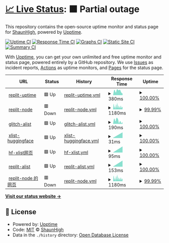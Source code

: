 # [📈 Live Status](https://upptime.99g.free.hr): <!--live status--> **🟧 Partial outage**

This repository contains the open-source uptime monitor and status page for [ShaunHigh](https://upptime.99g.free.hr), powered by [Upptime](https://github.com/upptime/upptime).

[![Uptime CI](https://github.com/ShaunHigh/upptime/workflows/Uptime%20CI/badge.svg)](https://github.com/ShaunHigh/upptime/actions?query=workflow%3A%22Uptime+CI%22)
[![Response Time CI](https://github.com/ShaunHigh/upptime/workflows/Response%20Time%20CI/badge.svg)](https://github.com/ShaunHigh/upptime/actions?query=workflow%3A%22Response+Time+CI%22)
[![Graphs CI](https://github.com/ShaunHigh/upptime/workflows/Graphs%20CI/badge.svg)](https://github.com/ShaunHigh/upptime/actions?query=workflow%3A%22Graphs+CI%22)
[![Static Site CI](https://github.com/ShaunHigh/upptime/workflows/Static%20Site%20CI/badge.svg)](https://github.com/ShaunHigh/upptime/actions?query=workflow%3A%22Static+Site+CI%22)
[![Summary CI](https://github.com/ShaunHigh/upptime/workflows/Summary%20CI/badge.svg)](https://github.com/ShaunHigh/upptime/actions?query=workflow%3A%22Summary+CI%22)

With [Upptime](https://upptime.js.org), you can get your own unlimited and free uptime monitor and status page, powered entirely by a GitHub repository. We use [Issues](https://github.com/ShaunHigh/upptime/issues) as incident reports, [Actions](https://github.com/ShaunHigh/upptime/actions) as uptime monitors, and [Pages](https://upptime.99g.free.hr) for the status page.

<!--start: status pages-->
<!-- This summary is generated by Upptime (https://github.com/upptime/upptime) -->
<!-- Do not edit this manually, your changes will be overwritten -->
<!-- prettier-ignore -->
| URL | Status | History | Response Time | Uptime |
| --- | ------ | ------- | ------------- | ------ |
| <img alt="" src="https://icons.duckduckgo.com/ip3/uptime.shaaunhighmore.repl.co.ico" height="13"> [replit-uptime](https://uptime.shaaunhighmore.repl.co) | 🟩 Up | [replit-uptime.yml](https://github.com/ShaunHigh/upptime/commits/HEAD/history/replit-uptime.yml) | <details><summary><img alt="Response time graph" src="./graphs/replit-uptime/response-time-week.png" height="20"> 380ms</summary><br><a href="https://99g.free.hr/history/replit-uptime"><img alt="Response time 482" src="https://img.shields.io/endpoint?url=https%3A%2F%2Fraw.githubusercontent.com%2FShaunHigh%2Fupptime%2FHEAD%2Fapi%2Freplit-uptime%2Fresponse-time.json"></a><br><a href="https://99g.free.hr/history/replit-uptime"><img alt="24-hour response time 138" src="https://img.shields.io/endpoint?url=https%3A%2F%2Fraw.githubusercontent.com%2FShaunHigh%2Fupptime%2FHEAD%2Fapi%2Freplit-uptime%2Fresponse-time-day.json"></a><br><a href="https://99g.free.hr/history/replit-uptime"><img alt="7-day response time 380" src="https://img.shields.io/endpoint?url=https%3A%2F%2Fraw.githubusercontent.com%2FShaunHigh%2Fupptime%2FHEAD%2Fapi%2Freplit-uptime%2Fresponse-time-week.json"></a><br><a href="https://99g.free.hr/history/replit-uptime"><img alt="30-day response time 479" src="https://img.shields.io/endpoint?url=https%3A%2F%2Fraw.githubusercontent.com%2FShaunHigh%2Fupptime%2FHEAD%2Fapi%2Freplit-uptime%2Fresponse-time-month.json"></a><br><a href="https://99g.free.hr/history/replit-uptime"><img alt="1-year response time 482" src="https://img.shields.io/endpoint?url=https%3A%2F%2Fraw.githubusercontent.com%2FShaunHigh%2Fupptime%2FHEAD%2Fapi%2Freplit-uptime%2Fresponse-time-year.json"></a></details> | <details><summary><a href="https://99g.free.hr/history/replit-uptime">100.00%</a></summary><a href="https://99g.free.hr/history/replit-uptime"><img alt="All-time uptime 100.00%" src="https://img.shields.io/endpoint?url=https%3A%2F%2Fraw.githubusercontent.com%2FShaunHigh%2Fupptime%2FHEAD%2Fapi%2Freplit-uptime%2Fuptime.json"></a><br><a href="https://99g.free.hr/history/replit-uptime"><img alt="24-hour uptime 100.00%" src="https://img.shields.io/endpoint?url=https%3A%2F%2Fraw.githubusercontent.com%2FShaunHigh%2Fupptime%2FHEAD%2Fapi%2Freplit-uptime%2Fuptime-day.json"></a><br><a href="https://99g.free.hr/history/replit-uptime"><img alt="7-day uptime 100.00%" src="https://img.shields.io/endpoint?url=https%3A%2F%2Fraw.githubusercontent.com%2FShaunHigh%2Fupptime%2FHEAD%2Fapi%2Freplit-uptime%2Fuptime-week.json"></a><br><a href="https://99g.free.hr/history/replit-uptime"><img alt="30-day uptime 100.00%" src="https://img.shields.io/endpoint?url=https%3A%2F%2Fraw.githubusercontent.com%2FShaunHigh%2Fupptime%2FHEAD%2Fapi%2Freplit-uptime%2Fuptime-month.json"></a><br><a href="https://99g.free.hr/history/replit-uptime"><img alt="1-year uptime 100.00%" src="https://img.shields.io/endpoint?url=https%3A%2F%2Fraw.githubusercontent.com%2FShaunHigh%2Fupptime%2FHEAD%2Fapi%2Freplit-uptime%2Fuptime-year.json"></a></details>
| <img alt="" src="https://icons.duckduckgo.com/ip3/jiejiejie.mmoorty.repl.co.ico" height="13"> [replit-node](https://jiejiejie.mmoorty.repl.co) | 🟥 Down | [replit-node.yml](https://github.com/ShaunHigh/upptime/commits/HEAD/history/replit-node.yml) | <details><summary><img alt="Response time graph" src="./graphs/replit-node/response-time-week.png" height="20"> 1180ms</summary><br><a href="https://99g.free.hr/history/replit-node"><img alt="Response time 328" src="https://img.shields.io/endpoint?url=https%3A%2F%2Fraw.githubusercontent.com%2FShaunHigh%2Fupptime%2FHEAD%2Fapi%2Freplit-node%2Fresponse-time.json"></a><br><a href="https://99g.free.hr/history/replit-node"><img alt="24-hour response time 3616" src="https://img.shields.io/endpoint?url=https%3A%2F%2Fraw.githubusercontent.com%2FShaunHigh%2Fupptime%2FHEAD%2Fapi%2Freplit-node%2Fresponse-time-day.json"></a><br><a href="https://99g.free.hr/history/replit-node"><img alt="7-day response time 1180" src="https://img.shields.io/endpoint?url=https%3A%2F%2Fraw.githubusercontent.com%2FShaunHigh%2Fupptime%2FHEAD%2Fapi%2Freplit-node%2Fresponse-time-week.json"></a><br><a href="https://99g.free.hr/history/replit-node"><img alt="30-day response time 355" src="https://img.shields.io/endpoint?url=https%3A%2F%2Fraw.githubusercontent.com%2FShaunHigh%2Fupptime%2FHEAD%2Fapi%2Freplit-node%2Fresponse-time-month.json"></a><br><a href="https://99g.free.hr/history/replit-node"><img alt="1-year response time 328" src="https://img.shields.io/endpoint?url=https%3A%2F%2Fraw.githubusercontent.com%2FShaunHigh%2Fupptime%2FHEAD%2Fapi%2Freplit-node%2Fresponse-time-year.json"></a></details> | <details><summary><a href="https://99g.free.hr/history/replit-node">99.99%</a></summary><a href="https://99g.free.hr/history/replit-node"><img alt="All-time uptime 100.00%" src="https://img.shields.io/endpoint?url=https%3A%2F%2Fraw.githubusercontent.com%2FShaunHigh%2Fupptime%2FHEAD%2Fapi%2Freplit-node%2Fuptime.json"></a><br><a href="https://99g.free.hr/history/replit-node"><img alt="24-hour uptime 99.93%" src="https://img.shields.io/endpoint?url=https%3A%2F%2Fraw.githubusercontent.com%2FShaunHigh%2Fupptime%2FHEAD%2Fapi%2Freplit-node%2Fuptime-day.json"></a><br><a href="https://99g.free.hr/history/replit-node"><img alt="7-day uptime 99.99%" src="https://img.shields.io/endpoint?url=https%3A%2F%2Fraw.githubusercontent.com%2FShaunHigh%2Fupptime%2FHEAD%2Fapi%2Freplit-node%2Fuptime-week.json"></a><br><a href="https://99g.free.hr/history/replit-node"><img alt="30-day uptime 100.00%" src="https://img.shields.io/endpoint?url=https%3A%2F%2Fraw.githubusercontent.com%2FShaunHigh%2Fupptime%2FHEAD%2Fapi%2Freplit-node%2Fuptime-month.json"></a><br><a href="https://99g.free.hr/history/replit-node"><img alt="1-year uptime 100.00%" src="https://img.shields.io/endpoint?url=https%3A%2F%2Fraw.githubusercontent.com%2FShaunHigh%2Fupptime%2FHEAD%2Fapi%2Freplit-node%2Fuptime-year.json"></a></details>
| <img alt="" src="https://icons.duckduckgo.com/ip3/grizzly-shell-beast.glitch.me.ico" height="13"> [glitch-alist](https://grizzly-shell-beast.glitch.me) | 🟩 Up | [glitch-alist.yml](https://github.com/ShaunHigh/upptime/commits/HEAD/history/glitch-alist.yml) | <details><summary><img alt="Response time graph" src="./graphs/glitch-alist/response-time-week.png" height="20"> 190ms</summary><br><a href="https://99g.free.hr/history/glitch-alist"><img alt="Response time 804" src="https://img.shields.io/endpoint?url=https%3A%2F%2Fraw.githubusercontent.com%2FShaunHigh%2Fupptime%2FHEAD%2Fapi%2Fglitch-alist%2Fresponse-time.json"></a><br><a href="https://99g.free.hr/history/glitch-alist"><img alt="24-hour response time 74" src="https://img.shields.io/endpoint?url=https%3A%2F%2Fraw.githubusercontent.com%2FShaunHigh%2Fupptime%2FHEAD%2Fapi%2Fglitch-alist%2Fresponse-time-day.json"></a><br><a href="https://99g.free.hr/history/glitch-alist"><img alt="7-day response time 190" src="https://img.shields.io/endpoint?url=https%3A%2F%2Fraw.githubusercontent.com%2FShaunHigh%2Fupptime%2FHEAD%2Fapi%2Fglitch-alist%2Fresponse-time-week.json"></a><br><a href="https://99g.free.hr/history/glitch-alist"><img alt="30-day response time 473" src="https://img.shields.io/endpoint?url=https%3A%2F%2Fraw.githubusercontent.com%2FShaunHigh%2Fupptime%2FHEAD%2Fapi%2Fglitch-alist%2Fresponse-time-month.json"></a><br><a href="https://99g.free.hr/history/glitch-alist"><img alt="1-year response time 804" src="https://img.shields.io/endpoint?url=https%3A%2F%2Fraw.githubusercontent.com%2FShaunHigh%2Fupptime%2FHEAD%2Fapi%2Fglitch-alist%2Fresponse-time-year.json"></a></details> | <details><summary><a href="https://99g.free.hr/history/glitch-alist">100.00%</a></summary><a href="https://99g.free.hr/history/glitch-alist"><img alt="All-time uptime 100.00%" src="https://img.shields.io/endpoint?url=https%3A%2F%2Fraw.githubusercontent.com%2FShaunHigh%2Fupptime%2FHEAD%2Fapi%2Fglitch-alist%2Fuptime.json"></a><br><a href="https://99g.free.hr/history/glitch-alist"><img alt="24-hour uptime 100.00%" src="https://img.shields.io/endpoint?url=https%3A%2F%2Fraw.githubusercontent.com%2FShaunHigh%2Fupptime%2FHEAD%2Fapi%2Fglitch-alist%2Fuptime-day.json"></a><br><a href="https://99g.free.hr/history/glitch-alist"><img alt="7-day uptime 100.00%" src="https://img.shields.io/endpoint?url=https%3A%2F%2Fraw.githubusercontent.com%2FShaunHigh%2Fupptime%2FHEAD%2Fapi%2Fglitch-alist%2Fuptime-week.json"></a><br><a href="https://99g.free.hr/history/glitch-alist"><img alt="30-day uptime 100.00%" src="https://img.shields.io/endpoint?url=https%3A%2F%2Fraw.githubusercontent.com%2FShaunHigh%2Fupptime%2FHEAD%2Fapi%2Fglitch-alist%2Fuptime-month.json"></a><br><a href="https://99g.free.hr/history/glitch-alist"><img alt="1-year uptime 100.00%" src="https://img.shields.io/endpoint?url=https%3A%2F%2Fraw.githubusercontent.com%2FShaunHigh%2Fupptime%2FHEAD%2Fapi%2Fglitch-alist%2Fuptime-year.json"></a></details>
| <img alt="" src="https://icons.duckduckgo.com/ip3/shaunhighmore-xlist.hf.space.ico" height="13"> [xlist-huggingface](https://shaunhighmore-xlist.hf.space) | 🟩 Up | [xlist-huggingface.yml](https://github.com/ShaunHigh/upptime/commits/HEAD/history/xlist-huggingface.yml) | <details><summary><img alt="Response time graph" src="./graphs/xlist-huggingface/response-time-week.png" height="20"> 31ms</summary><br><a href="https://99g.free.hr/history/xlist-huggingface"><img alt="Response time 31" src="https://img.shields.io/endpoint?url=https%3A%2F%2Fraw.githubusercontent.com%2FShaunHigh%2Fupptime%2FHEAD%2Fapi%2Fxlist-huggingface%2Fresponse-time.json"></a><br><a href="https://99g.free.hr/history/xlist-huggingface"><img alt="24-hour response time 31" src="https://img.shields.io/endpoint?url=https%3A%2F%2Fraw.githubusercontent.com%2FShaunHigh%2Fupptime%2FHEAD%2Fapi%2Fxlist-huggingface%2Fresponse-time-day.json"></a><br><a href="https://99g.free.hr/history/xlist-huggingface"><img alt="7-day response time 31" src="https://img.shields.io/endpoint?url=https%3A%2F%2Fraw.githubusercontent.com%2FShaunHigh%2Fupptime%2FHEAD%2Fapi%2Fxlist-huggingface%2Fresponse-time-week.json"></a><br><a href="https://99g.free.hr/history/xlist-huggingface"><img alt="30-day response time 31" src="https://img.shields.io/endpoint?url=https%3A%2F%2Fraw.githubusercontent.com%2FShaunHigh%2Fupptime%2FHEAD%2Fapi%2Fxlist-huggingface%2Fresponse-time-month.json"></a><br><a href="https://99g.free.hr/history/xlist-huggingface"><img alt="1-year response time 31" src="https://img.shields.io/endpoint?url=https%3A%2F%2Fraw.githubusercontent.com%2FShaunHigh%2Fupptime%2FHEAD%2Fapi%2Fxlist-huggingface%2Fresponse-time-year.json"></a></details> | <details><summary><a href="https://99g.free.hr/history/xlist-huggingface">100.00%</a></summary><a href="https://99g.free.hr/history/xlist-huggingface"><img alt="All-time uptime 100.00%" src="https://img.shields.io/endpoint?url=https%3A%2F%2Fraw.githubusercontent.com%2FShaunHigh%2Fupptime%2FHEAD%2Fapi%2Fxlist-huggingface%2Fuptime.json"></a><br><a href="https://99g.free.hr/history/xlist-huggingface"><img alt="24-hour uptime 100.00%" src="https://img.shields.io/endpoint?url=https%3A%2F%2Fraw.githubusercontent.com%2FShaunHigh%2Fupptime%2FHEAD%2Fapi%2Fxlist-huggingface%2Fuptime-day.json"></a><br><a href="https://99g.free.hr/history/xlist-huggingface"><img alt="7-day uptime 100.00%" src="https://img.shields.io/endpoint?url=https%3A%2F%2Fraw.githubusercontent.com%2FShaunHigh%2Fupptime%2FHEAD%2Fapi%2Fxlist-huggingface%2Fuptime-week.json"></a><br><a href="https://99g.free.hr/history/xlist-huggingface"><img alt="30-day uptime 100.00%" src="https://img.shields.io/endpoint?url=https%3A%2F%2Fraw.githubusercontent.com%2FShaunHigh%2Fupptime%2FHEAD%2Fapi%2Fxlist-huggingface%2Fuptime-month.json"></a><br><a href="https://99g.free.hr/history/xlist-huggingface"><img alt="1-year uptime 100.00%" src="https://img.shields.io/endpoint?url=https%3A%2F%2Fraw.githubusercontent.com%2FShaunHigh%2Fupptime%2FHEAD%2Fapi%2Fxlist-huggingface%2Fuptime-year.json"></a></details>
| <img alt="" src="https://icons.duckduckgo.com/ip3/huggingface.co.ico" height="13"> [hf-xlist网页](https://huggingface.co/spaces/shaunhighmore/xlist) | 🟩 Up | [hf-xlist.yml](https://github.com/ShaunHigh/upptime/commits/HEAD/history/hf-xlist.yml) | <details><summary><img alt="Response time graph" src="./graphs/hf-xlist/response-time-week.png" height="20"> 95ms</summary><br><a href="https://99g.free.hr/history/hf-xlist"><img alt="Response time 95" src="https://img.shields.io/endpoint?url=https%3A%2F%2Fraw.githubusercontent.com%2FShaunHigh%2Fupptime%2FHEAD%2Fapi%2Fhf-xlist%2Fresponse-time.json"></a><br><a href="https://99g.free.hr/history/hf-xlist"><img alt="24-hour response time 95" src="https://img.shields.io/endpoint?url=https%3A%2F%2Fraw.githubusercontent.com%2FShaunHigh%2Fupptime%2FHEAD%2Fapi%2Fhf-xlist%2Fresponse-time-day.json"></a><br><a href="https://99g.free.hr/history/hf-xlist"><img alt="7-day response time 95" src="https://img.shields.io/endpoint?url=https%3A%2F%2Fraw.githubusercontent.com%2FShaunHigh%2Fupptime%2FHEAD%2Fapi%2Fhf-xlist%2Fresponse-time-week.json"></a><br><a href="https://99g.free.hr/history/hf-xlist"><img alt="30-day response time 95" src="https://img.shields.io/endpoint?url=https%3A%2F%2Fraw.githubusercontent.com%2FShaunHigh%2Fupptime%2FHEAD%2Fapi%2Fhf-xlist%2Fresponse-time-month.json"></a><br><a href="https://99g.free.hr/history/hf-xlist"><img alt="1-year response time 95" src="https://img.shields.io/endpoint?url=https%3A%2F%2Fraw.githubusercontent.com%2FShaunHigh%2Fupptime%2FHEAD%2Fapi%2Fhf-xlist%2Fresponse-time-year.json"></a></details> | <details><summary><a href="https://99g.free.hr/history/hf-xlist">100.00%</a></summary><a href="https://99g.free.hr/history/hf-xlist"><img alt="All-time uptime 100.00%" src="https://img.shields.io/endpoint?url=https%3A%2F%2Fraw.githubusercontent.com%2FShaunHigh%2Fupptime%2FHEAD%2Fapi%2Fhf-xlist%2Fuptime.json"></a><br><a href="https://99g.free.hr/history/hf-xlist"><img alt="24-hour uptime 100.00%" src="https://img.shields.io/endpoint?url=https%3A%2F%2Fraw.githubusercontent.com%2FShaunHigh%2Fupptime%2FHEAD%2Fapi%2Fhf-xlist%2Fuptime-day.json"></a><br><a href="https://99g.free.hr/history/hf-xlist"><img alt="7-day uptime 100.00%" src="https://img.shields.io/endpoint?url=https%3A%2F%2Fraw.githubusercontent.com%2FShaunHigh%2Fupptime%2FHEAD%2Fapi%2Fhf-xlist%2Fuptime-week.json"></a><br><a href="https://99g.free.hr/history/hf-xlist"><img alt="30-day uptime 100.00%" src="https://img.shields.io/endpoint?url=https%3A%2F%2Fraw.githubusercontent.com%2FShaunHigh%2Fupptime%2FHEAD%2Fapi%2Fhf-xlist%2Fuptime-month.json"></a><br><a href="https://99g.free.hr/history/hf-xlist"><img alt="1-year uptime 100.00%" src="https://img.shields.io/endpoint?url=https%3A%2F%2Fraw.githubusercontent.com%2FShaunHigh%2Fupptime%2FHEAD%2Fapi%2Fhf-xlist%2Fuptime-year.json"></a></details>
| <img alt="" src="https://icons.duckduckgo.com/ip3/xlist.shaaunhighmore.repl.co.ico" height="13"> [replit-alist](https://xlist.shaaunhighmore.repl.co) | 🟩 Up | [replit-alist.yml](https://github.com/ShaunHigh/upptime/commits/HEAD/history/replit-alist.yml) | <details><summary><img alt="Response time graph" src="./graphs/replit-alist/response-time-week.png" height="20"> 153ms</summary><br><a href="https://99g.free.hr/history/replit-alist"><img alt="Response time 796" src="https://img.shields.io/endpoint?url=https%3A%2F%2Fraw.githubusercontent.com%2FShaunHigh%2Fupptime%2FHEAD%2Fapi%2Freplit-alist%2Fresponse-time.json"></a><br><a href="https://99g.free.hr/history/replit-alist"><img alt="24-hour response time 153" src="https://img.shields.io/endpoint?url=https%3A%2F%2Fraw.githubusercontent.com%2FShaunHigh%2Fupptime%2FHEAD%2Fapi%2Freplit-alist%2Fresponse-time-day.json"></a><br><a href="https://99g.free.hr/history/replit-alist"><img alt="7-day response time 153" src="https://img.shields.io/endpoint?url=https%3A%2F%2Fraw.githubusercontent.com%2FShaunHigh%2Fupptime%2FHEAD%2Fapi%2Freplit-alist%2Fresponse-time-week.json"></a><br><a href="https://99g.free.hr/history/replit-alist"><img alt="30-day response time 973" src="https://img.shields.io/endpoint?url=https%3A%2F%2Fraw.githubusercontent.com%2FShaunHigh%2Fupptime%2FHEAD%2Fapi%2Freplit-alist%2Fresponse-time-month.json"></a><br><a href="https://99g.free.hr/history/replit-alist"><img alt="1-year response time 796" src="https://img.shields.io/endpoint?url=https%3A%2F%2Fraw.githubusercontent.com%2FShaunHigh%2Fupptime%2FHEAD%2Fapi%2Freplit-alist%2Fresponse-time-year.json"></a></details> | <details><summary><a href="https://99g.free.hr/history/replit-alist">100.00%</a></summary><a href="https://99g.free.hr/history/replit-alist"><img alt="All-time uptime 100.00%" src="https://img.shields.io/endpoint?url=https%3A%2F%2Fraw.githubusercontent.com%2FShaunHigh%2Fupptime%2FHEAD%2Fapi%2Freplit-alist%2Fuptime.json"></a><br><a href="https://99g.free.hr/history/replit-alist"><img alt="24-hour uptime 100.00%" src="https://img.shields.io/endpoint?url=https%3A%2F%2Fraw.githubusercontent.com%2FShaunHigh%2Fupptime%2FHEAD%2Fapi%2Freplit-alist%2Fuptime-day.json"></a><br><a href="https://99g.free.hr/history/replit-alist"><img alt="7-day uptime 100.00%" src="https://img.shields.io/endpoint?url=https%3A%2F%2Fraw.githubusercontent.com%2FShaunHigh%2Fupptime%2FHEAD%2Fapi%2Freplit-alist%2Fuptime-week.json"></a><br><a href="https://99g.free.hr/history/replit-alist"><img alt="30-day uptime 100.00%" src="https://img.shields.io/endpoint?url=https%3A%2F%2Fraw.githubusercontent.com%2FShaunHigh%2Fupptime%2FHEAD%2Fapi%2Freplit-alist%2Fuptime-month.json"></a><br><a href="https://99g.free.hr/history/replit-alist"><img alt="1-year uptime 100.00%" src="https://img.shields.io/endpoint?url=https%3A%2F%2Fraw.githubusercontent.com%2FShaunHigh%2Fupptime%2FHEAD%2Fapi%2Freplit-alist%2Fuptime-year.json"></a></details>
| <img alt="" src="https://icons.duckduckgo.com/ip3/jiejiejie.mmoorty.repl.co.ico" height="13"> [replit-node 的网页](https://jiejiejie.mmoorty.repl.co/7a7e10c0-c86b-4453-b753-02a52f583640.html) | 🟥 Down | [replit-node.yml](https://github.com/ShaunHigh/upptime/commits/HEAD/history/replit-node.yml) | <details><summary><img alt="Response time graph" src="./graphs/replit-node/response-time-week.png" height="20"> 1180ms</summary><br><a href="https://99g.free.hr/history/replit-node"><img alt="Response time 328" src="https://img.shields.io/endpoint?url=https%3A%2F%2Fraw.githubusercontent.com%2FShaunHigh%2Fupptime%2FHEAD%2Fapi%2Freplit-node%2Fresponse-time.json"></a><br><a href="https://99g.free.hr/history/replit-node"><img alt="24-hour response time 3616" src="https://img.shields.io/endpoint?url=https%3A%2F%2Fraw.githubusercontent.com%2FShaunHigh%2Fupptime%2FHEAD%2Fapi%2Freplit-node%2Fresponse-time-day.json"></a><br><a href="https://99g.free.hr/history/replit-node"><img alt="7-day response time 1180" src="https://img.shields.io/endpoint?url=https%3A%2F%2Fraw.githubusercontent.com%2FShaunHigh%2Fupptime%2FHEAD%2Fapi%2Freplit-node%2Fresponse-time-week.json"></a><br><a href="https://99g.free.hr/history/replit-node"><img alt="30-day response time 355" src="https://img.shields.io/endpoint?url=https%3A%2F%2Fraw.githubusercontent.com%2FShaunHigh%2Fupptime%2FHEAD%2Fapi%2Freplit-node%2Fresponse-time-month.json"></a><br><a href="https://99g.free.hr/history/replit-node"><img alt="1-year response time 328" src="https://img.shields.io/endpoint?url=https%3A%2F%2Fraw.githubusercontent.com%2FShaunHigh%2Fupptime%2FHEAD%2Fapi%2Freplit-node%2Fresponse-time-year.json"></a></details> | <details><summary><a href="https://99g.free.hr/history/replit-node">99.99%</a></summary><a href="https://99g.free.hr/history/replit-node"><img alt="All-time uptime 100.00%" src="https://img.shields.io/endpoint?url=https%3A%2F%2Fraw.githubusercontent.com%2FShaunHigh%2Fupptime%2FHEAD%2Fapi%2Freplit-node%2Fuptime.json"></a><br><a href="https://99g.free.hr/history/replit-node"><img alt="24-hour uptime 99.93%" src="https://img.shields.io/endpoint?url=https%3A%2F%2Fraw.githubusercontent.com%2FShaunHigh%2Fupptime%2FHEAD%2Fapi%2Freplit-node%2Fuptime-day.json"></a><br><a href="https://99g.free.hr/history/replit-node"><img alt="7-day uptime 99.99%" src="https://img.shields.io/endpoint?url=https%3A%2F%2Fraw.githubusercontent.com%2FShaunHigh%2Fupptime%2FHEAD%2Fapi%2Freplit-node%2Fuptime-week.json"></a><br><a href="https://99g.free.hr/history/replit-node"><img alt="30-day uptime 100.00%" src="https://img.shields.io/endpoint?url=https%3A%2F%2Fraw.githubusercontent.com%2FShaunHigh%2Fupptime%2FHEAD%2Fapi%2Freplit-node%2Fuptime-month.json"></a><br><a href="https://99g.free.hr/history/replit-node"><img alt="1-year uptime 100.00%" src="https://img.shields.io/endpoint?url=https%3A%2F%2Fraw.githubusercontent.com%2FShaunHigh%2Fupptime%2FHEAD%2Fapi%2Freplit-node%2Fuptime-year.json"></a></details>

<!--end: status pages-->

[**Visit our status website →**](https://upptime.99g.free.hr)

## 📄 License

- Powered by: [Upptime](https://github.com/upptime/upptime)
- Code: [MIT](./LICENSE) © [ShaunHigh](https://upptime.99g.free.hr)
- Data in the `./history` directory: [Open Database License](https://opendatacommons.org/licenses/odbl/1-0/)
